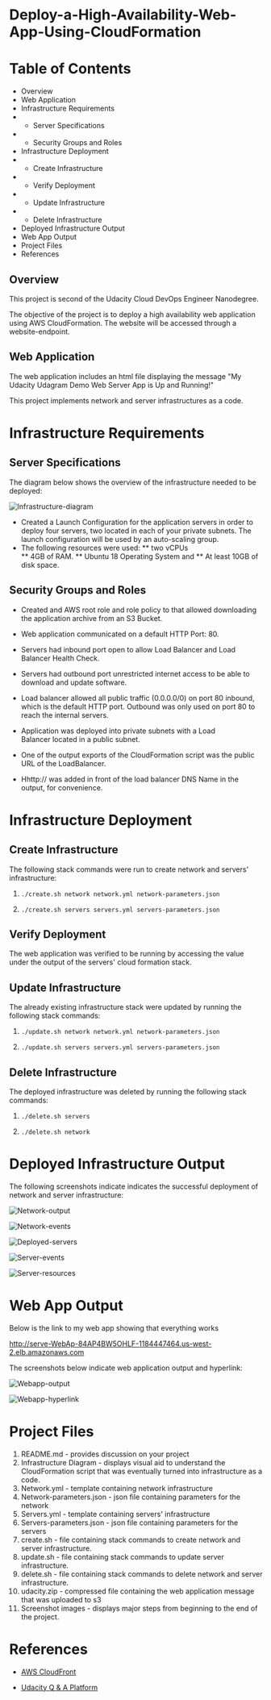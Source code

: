 # Deploy-a-High-Availability-Web-App-Using-CloudFormation

# Table of Contents
* Overview
* Web Application
* Infrastructure Requirements
* * Server Specifications
* * Security Groups and Roles
* Infrastructure Deployment
* * Create Infrastructure
* * Verify Deployment
* * Update Infrastructure
* * Delete Infrastructure
* Deployed Infrastructure Output
* Web App Output
* Project Files
* References

## Overview

This project is second of the Udacity Cloud DevOps Engineer Nanodegree.

The objective of the project is to deploy a high availability web application using AWS CloudFormation.
The website will be accessed through a website-endpoint.

## Web Application

The web application includes an html file displaying the message "My Udacity Udagram Demo Web Server App is Up and Running!"

This project implements network and server infrastructures as a code.

# Infrastructure Requirements

## Server Specifications

The diagram below shows the overview of the infrastructure needed to be deployed:

![Infrastructure-diagram](https://github.com/eaamankwah/deploy-a-high-availability-webapp/blob/main/screenshots/infra-diagram.png)

* Created a Launch Configuration for the application servers in order to deploy four servers, two located in each of your private subnets. The launch configuration will be used by an auto-scaling group.
* The following resources were used:
** two vCPUs  
** 4GB of RAM. 
** Ubuntu 18 Operating System and 
** At least 10GB of disk space. 

## Security Groups and Roles
* Created and AWS root role and role policy to that allowed downloading the application archive from an S3 Bucket.

* Web application communicated on a default HTTP Port: 80.
* Servers had inbound port open to allow Load Balancer and Load Balancer Health Check. 
* Servers had outbound port unrestricted internet access to be able to download and update software.
* Load balancer allowed all public traffic (0.0.0.0/0) on port 80 inbound, which is the default HTTP port. Outbound was only used on port 80 to reach the internal servers.
* Application was deployed into private subnets with a Load Balancer located in a public subnet.
* One of the output exports of the CloudFormation script was the public URL of the LoadBalancer. 
* Hhttp:// was added in front of the load balancer DNS Name in the output, for convenience.

# Infrastructure Deployment

## Create Infrastructure

The following stack commands were run to create network and servers' infrastructure:

1. `./create.sh network network.yml network-parameters.json`                                    

2. `./create.sh servers servers.yml servers-parameters.json`  

## Verify Deployment

The web application was verified to be running by accessing the value under the output of the servers' cloud formation stack. 

## Update Infrastructure

The already existing infrastructure stack were updated by running the following stack commands:

1. `./update.sh network network.yml network-parameters.json`                                    

2. `./update.sh servers servers.yml servers-parameters.json`  

## Delete Infrastructure

The deployed infrastructure was deleted by running the following stack commands:

1. `./delete.sh servers`  

2. `./delete.sh network` 

# Deployed Infrastructure Output

The following screenshots indicate indicates the successful deployment of network and server infrastructure:

![Network-output](https://github.com/eaamankwah/deploy-a-high-availability-webapp/blob/main/screenshots/network-output.png) 

![Network-events](https://github.com/eaamankwah/deploy-a-high-availability-webapp/blob/main/screenshots/network-events.png) 

![Deployed-servers](https://github.com/eaamankwah/deploy-a-high-availability-webapp/blob/main/screenshots/server-info.png) 

![Server-events](https://github.com/eaamankwah/deploy-a-high-availability-webapp/blob/main/screenshots/server-events.png) 

![Server-resources](https://github.com/eaamankwah/deploy-a-high-availability-webapp/blob/main/screenshots/server-resources.png) 

# Web App Output

Below is the link to my web app showing that everything works

http://serve-WebAp-84AP4BW5OHLF-1184447464.us-west-2.elb.amazonaws.com

The screenshots below indicate web application output and hyperlink:

![Webapp-output](https://github.com/eaamankwah/deploy-a-high-availability-webapp/blob/main/screenshots/webapp-output.png) 

![Webapp-hyperlink](https://github.com/eaamankwah/deploy-a-high-availability-webapp/blob/main/screenshots/webapp-hyperlink.png) 

# Project Files

1. README.md - provides discussion on your project
2. Infrastructure Diagram - displays visual aid to understand the CloudFormation script that was eventually turned into infrastructure as a code.
3. Network.yml - template containing network infrastructure
4. Network-parameters.json - json file containing parameters for the network
5. Servers.yml - template containing servers' infrastructure
6. Servers-parameters.json - json file containing parameters for the servers
7. create.sh - file containing stack commands to create network and server infrastructure.
8. update.sh - file containing stack commands to update server infrastructure.
9. delete.sh - file containing stack commands to delete network and server infrastructure.
10. udacity.zip - compressed file containing the web application message that was uploaded to s3
11. Screenshot images - displays major steps from beginning to the end of the project.

# References

* [AWS CloudFront](https://docs.aws.amazon.com/AmazonCloudFront/latest/DeveloperGuide/Introduction.html)

* [Udacity Q & A Platform](https://knowledge.udacity.com/?nanodegree=nd9991&page=1&project=613&rubric=2556)
